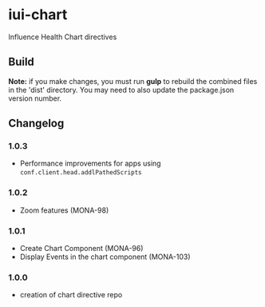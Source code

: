 # iui-chart

Influence Health Chart directives

## Build
**Note:** if you make changes, you must run **gulp** to rebuild the combined files in the 'dist' directory. You may need to also update the package.json version number.

## Changelog

### 1.0.3
- Performance improvements for apps using `conf.client.head.addlPathedScripts`

### 1.0.2
- Zoom features (MONA-98)

### 1.0.1
- Create Chart Component (MONA-96)
- Display Events in the chart component (MONA-103)

### 1.0.0
- creation of chart directive repo
